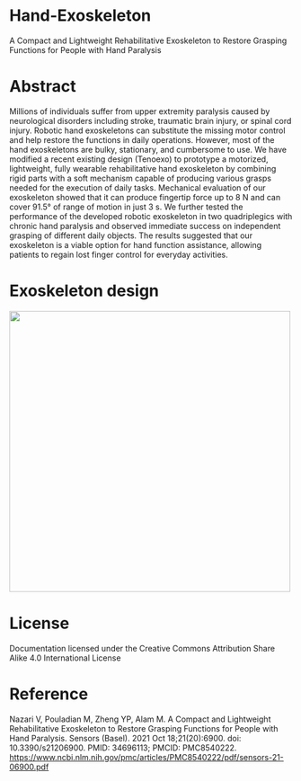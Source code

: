 # Hand-Exoskeleton
A Compact and Lightweight Rehabilitative Exoskeleton to Restore Grasping Functions for People with Hand Paralysis
# Abstract 
Millions of individuals suffer from upper extremity paralysis caused by neurological disorders including stroke, traumatic brain injury, or spinal cord injury. Robotic hand exoskeletons can substitute the missing motor control and help restore the functions in daily operations. However, most of the hand exoskeletons are bulky, stationary, and cumbersome to use. We have modified a recent existing design (Tenoexo) to prototype a motorized, lightweight, fully wearable rehabilitative hand exoskeleton by combining rigid parts with a soft mechanism capable of producing various grasps needed for the execution of daily tasks. Mechanical evaluation of our exoskeleton showed that it can produce fingertip force up to 8 N and can cover 91.5° of range of motion in just 3 s. We further tested the performance of the developed robotic exoskeleton in two quadriplegics with chronic hand paralysis and observed immediate success on independent grasping of different daily objects. The results suggested that our exoskeleton is a viable option for hand function assistance, allowing patients to regain lost finger control for everyday activities.
# Exoskeleton design
<img src="https://github.com/Vaheh-nazari/Hand-Exoskeleton/assets/122997153/4ec249e7-4f1a-4076-b377-42a51c059609" width=500, hight=500>

# License
Documentation licensed under the Creative Commons Attribution Share Alike 4.0 International License

# Reference
Nazari V, Pouladian M, Zheng YP, Alam M. A Compact and Lightweight Rehabilitative Exoskeleton to Restore Grasping Functions for People with Hand Paralysis. Sensors (Basel). 2021 Oct 18;21(20):6900. doi: 10.3390/s21206900. PMID: 34696113; PMCID: PMC8540222. 
https://www.ncbi.nlm.nih.gov/pmc/articles/PMC8540222/pdf/sensors-21-06900.pdf
